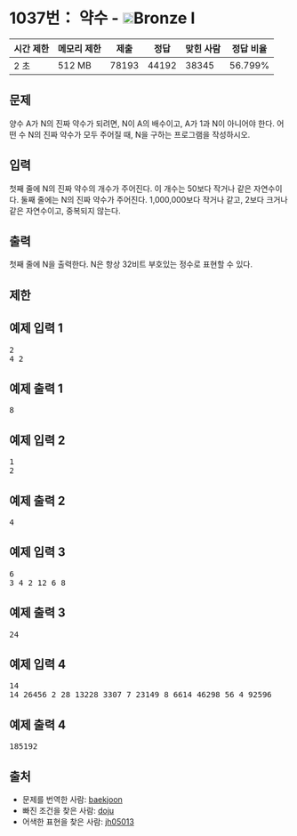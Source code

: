 # 1037번： 약수 - <img src="https://static.solved.ac/tier_small/5.svg" style="height:20px" />Bronze I

| 시간 제한 | 메모리 제한 | 제출 | 정답 | 맞힌 사람 | 정답 비율 |
| --- | --- | --- | --- | --- | --- |
| 2 초 | 512 MB | 78193 | 44192 | 38345 | 56.799% |

## 문제

양수 A가 N의 진짜 약수가 되려면, N이 A의 배수이고, A가 1과 N이 아니어야 한다. 어떤 수 N의 진짜 약수가 모두 주어질 때, N을 구하는 프로그램을 작성하시오.

## 입력

첫째 줄에 N의 진짜 약수의 개수가 주어진다. 이 개수는 50보다 작거나 같은 자연수이다. 둘째 줄에는 N의 진짜 약수가 주어진다. 1,000,000보다 작거나 같고, 2보다 크거나 같은 자연수이고, 중복되지 않는다.

## 출력

첫째 줄에 N을 출력한다. N은 항상 32비트 부호있는 정수로 표현할 수 있다.

## 제한

## 예제 입력 1

<pre>2
4 2
</pre>
## 예제 출력 1

<pre>8
</pre>
## 예제 입력 2

<pre>1
2
</pre>
## 예제 출력 2

<pre>4
</pre>
## 예제 입력 3

<pre>6
3 4 2 12 6 8
</pre>
## 예제 출력 3

<pre>24
</pre>
## 예제 입력 4

<pre>14
14 26456 2 28 13228 3307 7 23149 8 6614 46298 56 4 92596
</pre>
## 예제 출력 4

<pre>185192
</pre>
## 출처

- 문제를 번역한 사람: [baekjoon](/user/baekjoon)
- 빠진 조건을 찾은 사람: [doju](/user/doju)
- 어색한 표현을 찾은 사람: [jh05013](/user/jh05013)
